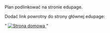 Plan podlinkować na stronie edupage.

Dodać link powrotny do strony głównej edupage:

" <!-- Dodany hyperlink z logo -->
    <tr>
        <td>
            <a href="https://zsszubin.edupage.org/">
                <img class="skgd skgdLogoImg" id="skin_Logo_1" data-sgid="skin_Logo_1" src="//cloud9.edupage.org/cloud?z%3AApgp8e0q%2FdMflhPxiJwxw7ANQ4DnotmxDWb4iMWbUWzE92DWMca1qlChHEpYs25jUpqkSWBiHLjhOo4ZJe%2FqG8OA372M0lqCP9Mc6d1a7S8%3D" alt="Strona domowa" onerror="this.style.display='none'">
            </a>
        </td>
    </tr>"
